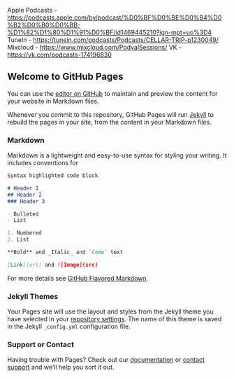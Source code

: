 Apple Podcasts - https://podcasts.apple.com/by/podcast/%D0%BF%D0%BE%D0%B4%D0%B2%D0%B0%D0%BB-%D1%82%D1%80%D1%91%D0%BF/id1469445210?ign-mpt=uo%3D4
TuneIn - https://tunein.com/podcasts/Podcasts/CELLAR-TRIP-p1230049/
Mixcloud - https://www.mixcloud.com/PodvalSessions/
VK - https://vk.com/podcasts-174196830

## Welcome to GitHub Pages

You can use the [editor on GitHub](https://github.com/cerberart/podval-trep/edit/master/README.md) to maintain and preview the content for your website in Markdown files.

Whenever you commit to this repository, GitHub Pages will run [Jekyll](https://jekyllrb.com/) to rebuild the pages in your site, from the content in your Markdown files.

### Markdown

Markdown is a lightweight and easy-to-use syntax for styling your writing. It includes conventions for

```markdown
Syntax highlighted code block

# Header 1
## Header 2
### Header 3

- Bulleted
- List

1. Numbered
2. List

**Bold** and _Italic_ and `Code` text

[Link](url) and ![Image](src)
```

For more details see [GitHub Flavored Markdown](https://guides.github.com/features/mastering-markdown/).

### Jekyll Themes

Your Pages site will use the layout and styles from the Jekyll theme you have selected in your [repository settings](https://github.com/cerberart/podval-trep/settings). The name of this theme is saved in the Jekyll `_config.yml` configuration file.

### Support or Contact

Having trouble with Pages? Check out our [documentation](https://help.github.com/categories/github-pages-basics/) or [contact support](https://github.com/contact) and we’ll help you sort it out.
